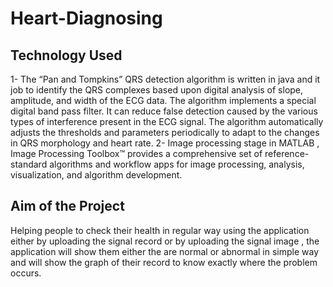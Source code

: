 # Heart-Diagnosing

## Technology Used 
1- The “Pan and Tompkins” QRS detection algorithm is written in java and it  job to identify the QRS complexes based upon digital analysis of slope, amplitude, and width of the ECG data. The algorithm implements a special digital band pass filter. It can reduce false detection caused by the various types of interference present in the 
ECG signal. The algorithm automatically adjusts the thresholds and parameters periodically to adapt to the changes in QRS morphology and heart rate. 
2- Image processing stage in MATLAB , Image Processing Toolbox™ provides a comprehensive set of reference-standard algorithms and workflow apps for image processing, analysis, visualization, and algorithm development.

## Aim of the Project 
Helping people to check their health in regular way using the application either by uploading the signal record or by uploading the signal  image , the application will show them either the are normal or abnormal in simple way and will show the graph of their record to know exactly where the problem occurs.
